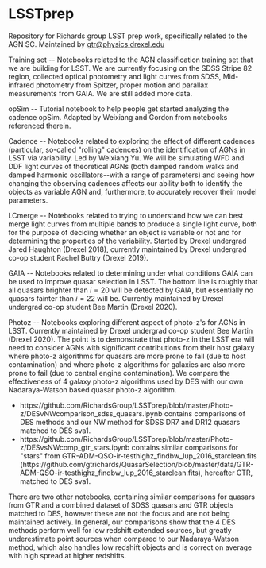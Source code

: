 # LSSTprep
Repository for Richards group LSST prep work, specifically related to the AGN SC.  Maintained by gtr@physics.drexel.edu

Training set -- Notebooks related to the AGN classification training set 
that we are building for LSST. We are currently focusing on the SDSS Stripe 82 region, 
collected optical photometry and light curves from SDSS, 
Mid-infrared photometry from Spitzer, proper motion and parallax measurements from GAIA. 
We are still added more data. 

opSim -- Tutorial notebook to help people get started analyzing the cadence opSim.  Adapted by Weixiang and Gordon from notebooks referenced therein.

Cadence -- Notebooks related to exploring the effect of different
cadences (particular, so-called "rolling" cadences) on the
identification of AGNs in LSST via variability.  Led by Weixiang Yu.
We will be simulating WFD and DDF light curves of theoretical AGNs
(both damped random walks and damped harmonic oscillators--with a
range of parameters) and seeing how changing the observing cadences
affects our ability both to identify the objects as variable AGN and,
furthermore, to accurately recover their model parameters.

LCmerge -- Notebooks related to trying to understand how we can best
merge light curves from multiple bands to produce a single light
curve, both for the purpose of deciding whether an object is variable
or not and for determining the properties of the variability.  Started
by Drexel undergrad Jared Haughton (Drexel 2018), currently maintained
by Drexel undergrad co-op student Rachel Buttry (Drexel 2019).

GAIA -- Notebooks related to determining under what conditions GAIA can be used to improve quasar selection in LSST.  The bottom line is roughly that all quasars brighter than $i=20$ will be detected by GAIA, but essentially no quasars fainter than $i=22$ will be.  Currently maintained by Drexel undergrad co-op student Bee Martin (Drexel 2020).

Photoz -- Notebooks exploring different aspect of photo-z's for AGNs
in LSST.  Currently maintained by Drexel undergrad co-op student Bee
Martin (Drexel 2020).  The point is to demonstrate that photo-z in the LSST era will need to consider AGNs with significant contributions from their host galaxy where photo-z algorithms for quasars are more prone to fail (due to host contamination) and where photo-z algorithms for galaxies are also more prone to fail (due to central engine contamination).  We compare the effectiveness of 4 galaxy photo-z algorithms used by DES with our own Nadaraya-Watson based quasar photo-z algorithm.  <br>
<ul>
<li> https://github.com/RichardsGroup/LSSTprep/blob/master/Photo-z/DESvNWcomparison_sdss_quasars.ipynb contains comparisons of DES methods and our NW method for SDSS DR7 and DR12 quasars matched to DES sva1.  </li>
<li> https://github.com/RichardsGroup/LSSTprep/blob/master/Photo-z/DESvsNWcomp_gtr_stars.ipynb contains similar comparisons for "stars" from GTR-ADM-QSO-ir-testhighz_findbw_lup_2016_starclean.fits (https://github.com/gtrichards/QuasarSelection/blob/master/data/GTR-ADM-QSO-ir-testhighz_findbw_lup_2016_starclean.fits), hereafter GTR, matched to DES sva1. </li>
</ul>
There are two other notebooks, containing similar comparisons for quasars from GTR and a combined dataset of SDSS quasars and GTR objects matched to DES, however these are not the focus and are not being maintained actively.  
In general, our comparisons show that the 4 DES methods perform well for low redshift extended sources, but greatly underestimate point sources when compared to our Nadaraya-Watson method, which also handles low redshift objects and is correct on average with high spread at higher redshifts. 



